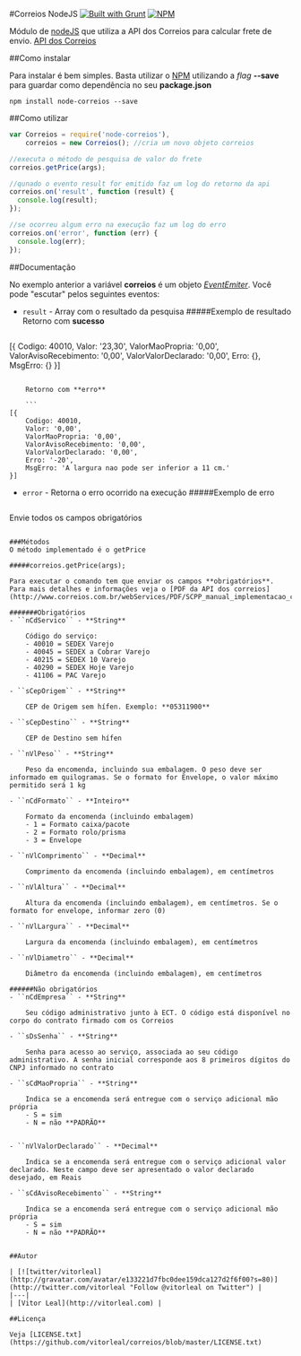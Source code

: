 #Correios NodeJS [![Built with Grunt](https://cdn.gruntjs.com/builtwith.png)](http://gruntjs.com/)
[![NPM](https://nodei.co/npm/node-correios.png)](https://nodei.co/npm/node-correios/)	

Módulo de [nodeJS](http://nodejs.org) que utiliza a API dos Correios para calcular frete de envio.
[API dos Correios](http://www.correios.com.br/webServices/PDF/SCPP_manual_implementacao_calculo_remoto_de_precos_e_prazos.pdf)



##Como instalar

Para instalar é bem simples. Basta utilizar o [NPM](npmjs.org) utilizando a *flag* **--save** para guardar como dependência no seu **package.json**

```
npm install node-correios --save
```


##Como utilizar


```javascript
var Correios = require('node-correios'),
    correios = new Correios(); //cria um novo objeto correios

//executa o método de pesquisa de valor do frete
correios.getPrice(args);

//qunado o evento result for emitido faz um log do retorno da api
correios.on('result', function (result) {
  console.log(result);
});

//se ocorreu algum erro na execução faz um log do erro
correios.on('error', function (err) {
  console.log(err);
});
```


##Documentação

No exemplo anterior a variável **correios** é um objeto *[EventEmiter](http://nodejs.org/api/events.html)*. Você pode "escutar" pelos seguintes eventos:

- ```result``` - Array com o resultado da pesquisa
#####Exemplo de resultado
Retorno com **sucesso**

	```
[{ 
	Codigo: 40010,
    Valor: '23,30',
    ValorMaoPropria: '0,00',
    ValorAvisoRecebimento: '0,00',
    ValorValorDeclarado: '0,00',
    Erro: {},
    MsgErro: {}
}]
```

	Retorno com **erro**

	```
[{ 
	Codigo: 40010,
    Valor: '0,00',
    ValorMaoPropria: '0,00',
    ValorAvisoRecebimento: '0,00',
    ValorValorDeclarado: '0,00',
    Erro: '-20',
    MsgErro: 'A largura nao pode ser inferior a 11 cm.'
}]
```

- ```error```  - Retorna o erro ocorrido na execução
#####Exemplo de erro
	```
Envie todos os campos obrigatórios
```

###Métodos
O método implementado é o getPrice

#####correios.getPrice(args);

Para executar o comando tem que enviar os campos **obrigatórios**. Para mais detalhes e informações veja o [PDF da API dos correios](http://www.correios.com.br/webServices/PDF/SCPP_manual_implementacao_calculo_remoto_de_precos_e_prazos.pdf)

#######Obrigatórios
- ``nCdServico`` - **String**

	Código do serviço: 
	- 40010 = SEDEX Varejo
	- 40045 = SEDEX a Cobrar Varejo 
	- 40215 = SEDEX 10 Varejo 
	- 40290 = SEDEX Hoje Varejo 
	- 41106 = PAC Varejo
	
- ``sCepOrigem`` - **String**

	CEP de Origem sem hífen. Exemplo: **05311900** 

- ``sCepDestino`` - **String**

	CEP de Destino sem hífen

- ``nVlPeso`` - **String**

	Peso da encomenda, incluindo sua embalagem. O peso deve ser informado em quilogramas. Se o formato for Envelope, o valor máximo permitido será 1 kg

- ``nCdFormato`` - **Inteiro**

	Formato da encomenda (incluindo embalagem)
	- 1 = Formato caixa/pacote 
	- 2 = Formato rolo/prisma 
	- 3 = Envelope 

- ``nVlComprimento`` - **Decimal**

	Comprimento da encomenda (incluindo embalagem), em centímetros 

- ``nVlAltura`` - **Decimal**

	Altura da encomenda (incluindo embalagem), em centímetros. Se o formato for envelope, informar zero (0)

- ``nVlLargura`` - **Decimal**

	Largura da encomenda (incluindo embalagem), em centímetros

- ``nVlDiametro`` - **Decimal**

	Diâmetro da encomenda (incluindo embalagem), em centímetros

######Não obrigatórios
- ``nCdEmpresa`` - **String**

	Seu código administrativo junto à ECT. O código está disponível no corpo do contrato firmado com os Correios

- ``sDsSenha`` - **String**

	Senha para acesso ao serviço, associada ao seu código administrativo. A senha inicial corresponde aos 8 primeiros dígitos do CNPJ informado no contrato

- ``sCdMaoPropria`` - **String**

	Indica se a encomenda será entregue com o serviço adicional mão própria
	- S = sim
	- N = não **PADRÃO**
	

- ``nVlValorDeclarado`` - **Decimal**

	Indica se a encomenda será entregue com o serviço adicional valor declarado. Neste campo deve ser apresentado o valor declarado desejado, em Reais

- ``sCdAvisoRecebimento`` - **String**

	Indica se a encomenda será entregue com o serviço adicional mão própria
	- S = sim
	- N = não **PADRÃO**


##Autor

| [![twitter/vitorleal](http://gravatar.com/avatar/e133221d7fbc0dee159dca127d2f6f00?s=80)](http://twitter.com/vitorleal "Follow @vitorleal on Twitter") |
|---|
| [Vitor Leal](http://vitorleal.com) |

##Licença

Veja [LICENSE.txt](https://github.com/vitorleal/correios/blob/master/LICENSE.txt)

